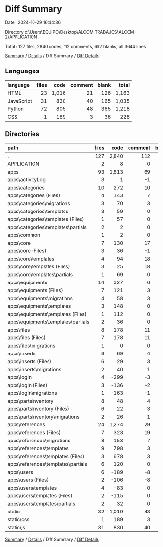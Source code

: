 # Diff Summary

Date : 2024-10-29 16:44:36

Directory c:\\Users\\EQUIPO\\Desktop\\ALCOM TRABAJOS\\ALCOM-2\\APPLICATION

Total : 127 files,  2840 codes, 112 comments, 692 blanks, all 3644 lines

[Summary](results.md) / [Details](details.md) / Diff Summary / [Diff Details](diff-details.md)

## Languages
| language | files | code | comment | blank | total |
| :--- | ---: | ---: | ---: | ---: | ---: |
| HTML | 23 | 1,016 | 21 | 126 | 1,163 |
| JavaScript | 31 | 830 | 40 | 165 | 1,035 |
| Python | 72 | 805 | 48 | 365 | 1,218 |
| CSS | 1 | 189 | 3 | 36 | 228 |

## Directories
| path | files | code | comment | blank | total |
| :--- | ---: | ---: | ---: | ---: | ---: |
| . | 127 | 2,840 | 112 | 692 | 3,644 |
| APPLICATION | 2 | 8 | 0 | 4 | 12 |
| apps | 93 | 1,813 | 69 | 487 | 2,369 |
| apps\\activityLog | 3 | 1 | -1 | -1 | -1 |
| apps\\categories | 10 | 272 | 10 | 73 | 355 |
| apps\\categories (Files) | 4 | 143 | 7 | 35 | 185 |
| apps\\categories\\migrations | 3 | 70 | 3 | 19 | 92 |
| apps\\categories\\templates | 3 | 59 | 0 | 19 | 78 |
| apps\\categories\\templates (Files) | 1 | 57 | 0 | 13 | 70 |
| apps\\categories\\templates\\partials | 2 | 2 | 0 | 6 | 8 |
| apps\\common | 1 | 2 | 0 | 0 | 2 |
| apps\\core | 7 | 130 | 17 | 31 | 178 |
| apps\\core (Files) | 3 | 36 | -1 | 14 | 49 |
| apps\\core\\templates | 4 | 94 | 18 | 17 | 129 |
| apps\\core\\templates (Files) | 3 | 25 | 18 | 11 | 54 |
| apps\\core\\templates\\partials | 1 | 69 | 0 | 6 | 75 |
| apps\\equipments | 14 | 327 | 6 | 73 | 406 |
| apps\\equipments (Files) | 7 | 121 | 3 | 42 | 166 |
| apps\\equipments\\migrations | 4 | 58 | 3 | 20 | 81 |
| apps\\equipments\\templates | 3 | 148 | 0 | 11 | 159 |
| apps\\equipments\\templates (Files) | 1 | 112 | 0 | 7 | 119 |
| apps\\equipments\\templates\\partials | 2 | 36 | 0 | 4 | 40 |
| apps\\files | 8 | 178 | 11 | 54 | 243 |
| apps\\files (Files) | 7 | 178 | 11 | 53 | 242 |
| apps\\files\\migrations | 1 | 0 | 0 | 1 | 1 |
| apps\\inserts | 8 | 69 | 4 | 24 | 97 |
| apps\\inserts (Files) | 6 | 29 | 3 | 16 | 48 |
| apps\\inserts\\migrations | 2 | 40 | 1 | 8 | 49 |
| apps\\logIn | 4 | -299 | -3 | -34 | -336 |
| apps\\logIn (Files) | 3 | -136 | -2 | -27 | -165 |
| apps\\logIn\\migrations | 1 | -163 | -1 | -7 | -171 |
| apps\\partsInventory | 8 | 48 | 4 | 22 | 74 |
| apps\\partsInventory (Files) | 6 | 22 | 3 | 14 | 39 |
| apps\\partsInventory\\migrations | 2 | 26 | 1 | 8 | 35 |
| apps\\references | 24 | 1,274 | 29 | 231 | 1,534 |
| apps\\references (Files) | 7 | 323 | 19 | 99 | 441 |
| apps\\references\\migrations | 8 | 153 | 7 | 44 | 204 |
| apps\\references\\templates | 9 | 798 | 3 | 88 | 889 |
| apps\\references\\templates (Files) | 3 | 678 | 3 | 86 | 767 |
| apps\\references\\templates\\partials | 6 | 120 | 0 | 2 | 122 |
| apps\\users | 6 | -189 | -8 | 14 | -183 |
| apps\\users (Files) | 2 | -106 | -8 | 23 | -91 |
| apps\\users\\templates | 4 | -83 | 0 | -9 | -92 |
| apps\\users\\templates (Files) | 2 | -115 | 0 | -8 | -123 |
| apps\\users\\templates\\partials | 2 | 32 | 0 | -1 | 31 |
| static | 32 | 1,019 | 43 | 201 | 1,263 |
| static\\css | 1 | 189 | 3 | 36 | 228 |
| static\\js | 31 | 830 | 40 | 165 | 1,035 |

[Summary](results.md) / [Details](details.md) / Diff Summary / [Diff Details](diff-details.md)
